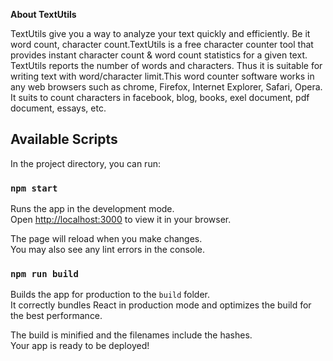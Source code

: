 ****About TextUtils****

TextUtils give you a way to analyze your text quickly and efficiently. Be it word count, character count.TextUtils is a free character counter tool that provides instant character count & word count statistics for a given text. TextUtils reports the number of words and characters. Thus it is suitable for writing text with word/character limit.This word counter software works in any web browsers such as chrome, Firefox, Internet Explorer, Safari, Opera. It suits to count characters in facebook, blog, books, exel document, pdf document, essays, etc.

## Available Scripts

In the project directory, you can run:

### `npm start`

Runs the app in the development mode.\
Open [http://localhost:3000](http://localhost:3000) to view it in your browser.

The page will reload when you make changes.\
You may also see any lint errors in the console.

### `npm run build`

Builds the app for production to the `build` folder.\
It correctly bundles React in production mode and optimizes the build for the best performance.

The build is minified and the filenames include the hashes.\
Your app is ready to be deployed!
